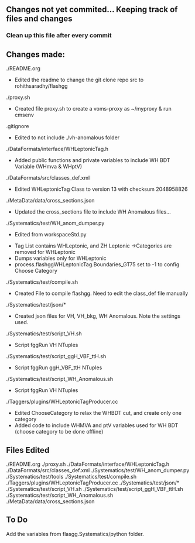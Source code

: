 ## Changes not yet commited... Keeping track of files and changes
### Clean up this file after every commit


## Changes made:
./README.org
- Edited the readme to change the git clone repo src to rohithsaradhy/flashgg

./proxy.sh
- Created file proxy.sh to create a voms-proxy as ~/myproxy & run cmsenv

.gitignore
- Edited to not include ./vh-anomalous folder

./DataFormats/interface/WHLeptonicTag.h
- Added public functions and private variables to include WH BDT Variable (WHmva & WHptV)


./DataFormats/src/classes_def.xml
- Edited WHLeptonicTag Class to version 13 with checksum 2048958826

./MetaData/data/cross_sections.json
- Updated the cross_sections file to include WH Anomalous files...


./Systematics/test/WH_anom_dumper.py
- Edited from workspaceStd.py
<!-- - Created customize_vars.py and WH_anomalous_variables.py for keeping things organized. -->
- Tag List contains WHLeptonic, and ZH Leptonic ->Categories are removed for WHLeptonic
- Dumps variables only for WHLeptonic
- process.flashggWHLeptonicTag.Boundaries_GT75 set to -1 to config Choose Category

<!-- ./Systematics/test/tools
- Added multiple helper files for WH_anom_dumper.py -->

./Systematics/test/compile.sh
- Created File to compile flashgg. Need to edit the class_def file manually

./Systematics/test/json/*
- Created json files for VH, VH_bkg, WH Anomalous. Note the settings used.

./Systematics/test/script_VH.sh
- Script fggRun VH NTuples

./Systematics/test/script_ggH_VBF_ttH.sh
- Script fggRun ggH_VBF_ttH NTuples

./Systematics/test/script_WH_Anomalous.sh
- Script fggRun VH NTuples

./Taggers/plugins/WHLeptonicTagProducer.cc
- Edited ChooseCategory to relax the WHBDT cut, and create only one category
- Added code to include WHMVA and ptV variables used for WH BDT (choose category to be done offline)


## Files Edited
./README.org ./proxy.sh ./DataFormats/interface/WHLeptonicTag.h ./DataFormats/src/classes_def.xml ./Systematics/test/WH_anom_dumper.py ./Systematics/test/tools ./Systematics/test/compile.sh ./Taggers/plugins/WHLeptonicTagProducer.cc ./Systematics/test/json/* ./Systematics/test/script_VH.sh ./Systematics/test/script_ggH_VBF_ttH.sh ./Systematics/test/script_WH_Anomalous.sh ./MetaData/data/cross_sections.json


## To Do
Add the variables from flasgg.Systematics/python folder. 